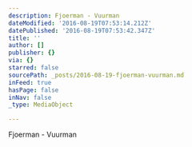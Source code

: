 ```yaml
---
description: Fjoerman - Vuurman
dateModified: '2016-08-19T07:53:14.212Z'
datePublished: '2016-08-19T07:53:42.347Z'
title: ''
author: []
publisher: {}
via: {}
starred: false
sourcePath: _posts/2016-08-19-fjoerman-vuurman.md
inFeed: true
hasPage: false
inNav: false
_type: MediaObject

---
```

Fjoerman - Vuurman
